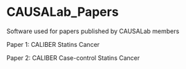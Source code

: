 # CAUSALab_Papers
Software used for papers published by CAUSALab members

Paper 1: CALIBER Statins Cancer

Paper 2: CALIBER Case-control Statins Cancer

